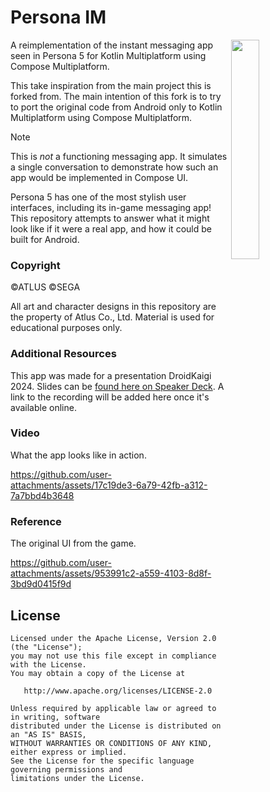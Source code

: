 # Persona IM

<img width="30%" src="https://github.com/user-attachments/assets/297cb21b-415f-4c9b-a258-1181c63c1b95" align="right">

A reimplementation of the instant messaging app seen in Persona 5 for Kotlin Multiplatform using Compose Multiplatform.

This take inspiration from the main project this is forked from.
The main intention of this fork is to try to port the original code from Android only to Kotlin Multiplatform using Compose Multiplatform.

> [!NOTE]  
> This is _not_ a functioning messaging app. It simulates a single conversation to demonstrate how such an app would be implemented in Compose UI.

Persona 5 has one of the most stylish user interfaces, including its in-game messaging app! This repository attempts to answer what it might look like if it were a real app, and how it could be built for Android.

### Copyright

©ATLUS ©SEGA

All art and character designs in this repository are the property of Atlus Co., Ltd. Material is used for educational purposes only.

### Additional Resources

This app was made for a presentation DroidKaigi 2024. Slides can be [found here on Speaker Deck](https://speakerdeck.com/chrishorner/creative-compose-ui). A link to the recording will be added here once it's available online.

### Video

What the app looks like in action.

https://github.com/user-attachments/assets/17c19de3-6a79-42fb-a312-7a7bbd4b3648

### Reference

The original UI from the game.

https://github.com/user-attachments/assets/953991c2-a559-4103-8d8f-3bd9d0415f9d

## License

    Licensed under the Apache License, Version 2.0 (the "License");
    you may not use this file except in compliance with the License.
    You may obtain a copy of the License at

       http://www.apache.org/licenses/LICENSE-2.0

    Unless required by applicable law or agreed to in writing, software
    distributed under the License is distributed on an "AS IS" BASIS,
    WITHOUT WARRANTIES OR CONDITIONS OF ANY KIND, either express or implied.
    See the License for the specific language governing permissions and
    limitations under the License.
